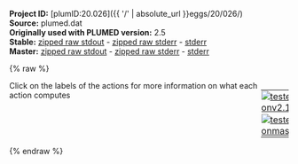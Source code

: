 **Project ID:** [plumID:20.026]({{ '/' | absolute_url }}eggs/20/026/)  
**Source:** plumed.dat  
**Originally used with PLUMED version:** 2.5  
**Stable:** [zipped raw stdout](plumed.dat.plumed.stdout.txt.zip) - [zipped raw stderr](plumed.dat.plumed.stderr.txt.zip) - [stderr](plumed.dat.plumed.stderr)  
**Master:** [zipped raw stdout](plumed.dat.plumed_master.stdout.txt.zip) - [zipped raw stderr](plumed.dat.plumed_master.stderr.txt.zip) - [stderr](plumed.dat.plumed_master.stderr)  

{% raw %}
<div style="width: 100%; float:left">
<div style="width: 90%; float:left" id="value_details_data/plumed.dat"> Click on the labels of the actions for more information on what each action computes </div>
<div style="width: 10%; float:left"><table><tr><td style="padding:1px"><a href="plumed.dat.plumed.stderr"><img src="https://img.shields.io/badge/v2.10-passing-green.svg" alt="tested onv2.10" /></a></td></tr><tr><td style="padding:1px"><a href="plumed.dat.plumed_master.stderr"><img src="https://img.shields.io/badge/master-passing-green.svg" alt="tested onmaster" /></a></td></tr></table></div></div>
<pre style="width=97%;">
<span id="data/plumed.datrmsd_a_short"><b name="data/plumed.datrmsd_a" onclick='showPath("data/plumed.dat","data/plumed.datrmsd_a","data/plumed.datrmsd_a_shortcut","black")'>rmsd_a</b><span style="display:none;" id="data/plumed.datrmsd_a_shortcut">The MULTI_RMSD action with label <b>rmsd_a</b> calculates the following quantities:<table  align="center" frame="void" width="95%" cellpadding="5%"><tr><td width="5%"><b> Quantity </b>  </td><td width="5%"><b> Type </b>  </td><td><b> Description </b> </td></tr><tr><td width="5%">rmsd_a</td><td width="5%"><font color="black">scalar</font></td><td>the sum of the multiple RMSD distances</td></tr></table></span>: <span class="plumedtooltip" style="color:green">MULTI_RMSD<span class="right">Calculate RMSD distances for different domains and combine them. This action is <a class="toggler" href='javascript:;' onclick='toggleDisplay("data/plumed.datrmsd_a");'>a shortcut</a>. <a href="https://www.plumed.org/doc-master/user-doc/html/_m_u_l_t_i__r_m_s_d.html">More details</a><i></i></span></span> <span class="plumedtooltip">REFERENCE<span class="right">a file in pdb format containing the reference structure and the atoms involved in the CV<i></i></span></span>=OBP_lis_final.pdb <span class="plumedtooltip">TYPE<span class="right"> the manner in which RMSD alignment is performed<i></i></span></span>=MULTI-OPTIMAL
</span><span id="data/plumed.datrmsd_a_long" style="display:none;"><span style="color:blue" class="comment"># PLUMED interprets the command:
</span><span class="toggler" style="color:red" onclick='toggleDisplay("data/plumed.datrmsd_a")'># rmsd_a: MULTI_RMSD REFERENCE=OBP_lis_final.pdb TYPE=MULTI-OPTIMAL</span>
<span style="color:blue" class="comment"># as follows (Click the red comment above to revert to the short version of the input):</span>
<b name="data/plumed.datrmsd_a_ref1" onclick='showPath("data/plumed.dat","data/plumed.datrmsd_a_ref1","data/plumed.datrmsd_a_ref1","blue")'>rmsd_a_ref1</b><span style="display:none;" id="data/plumed.datrmsd_a_ref1">The CONSTANT action with label <b>rmsd_a_ref1</b> calculates the following quantities:<table  align="center" frame="void" width="95%" cellpadding="5%"><tr><td width="5%"><b> Quantity </b>  </td><td width="5%"><b> Type </b>  </td><td><b> Description </b> </td></tr><tr><td width="5%">rmsd_a_ref1</td><td width="5%"><font color="blue">vector</font></td><td>the constant value that was read from the plumed input</td></tr></table></span>: <span class="plumedtooltip" style="color:green">CONSTANT<span class="right">Create a constant value that can be passed to actions <a href="https://www.plumed.org/doc-master/user-doc/html/_c_o_n_s_t_a_n_t.html" style="color:green">More details</a><i></i></span></span> <span class="plumedtooltip">VALUES<span class="right">the numbers that are in your constant value<i></i></span></span>=0.547924,0.629924,0.575924,0.709924,0.469924,0.443924,0.140924,0.163924,0.0549242,0.0249242,-0.114076,-0.129076,-0.219076,0.105924,0.0299242,0.232924,0.300924,0.283924,0.435924,0.501924,0.506924,0.452924,0.576924,0.547924,0.582924,0.551924,0.656924,0.734924,0.661924,0.726924,0.253924,0.197924,0.0199242,0.0589242,-0.126076,-0.204076,-0.347076,-0.384076,-0.414076,-0.201076,-0.262076,-0.161076,-0.135076,-0.201076,-0.154076,-0.226076,-0.188076,-0.159076,-0.242076,-0.359076,-0.316076,-0.505076,-0.559076,-0.506076,-0.426076,-0.568076,-0.661076,-0.529076,-0.476076,-0.566076,-0.473076,-0.334076,-0.297076,-0.505076,-0.564076,-0.672076,-0.272121,-0.290121,-0.282121,-0.356121,-0.338121,-0.278121,-0.322121,-0.362121,-0.203121,-0.159121,-0.199121,-0.142121,-0.151121,-0.0921212,-0.0391212,-0.0521212,-0.0901212,0.0428788,0.0498788,0.138879,0.275879,0.326879,0.0788788,-0.0231212,0.353879,0.456879,0.156879,0.111879,0.293879,0.350879,-0.00912121,0.0638788,-0.239121,-0.274121,-0.256121,-0.315121,-0.354121,-0.448121,-0.309121,-0.129121,-0.116121,-0.0201212,-0.0261212,0.116879,0.215879,0.349879,0.163879,0.157879,0.198879,-0.0931212,-0.115121,-0.0911212,-0.100121,0.00287879,-0.0331212,0.0328788,0.0248788,0.147879,0.142879,0.283879,0.383879,0.362879,0.297879,0.389879,0.289879,0.316879,0.568015,0.623015,0.424015,0.417015,0.328015,0.224015,0.394015,0.483015,0.389015,0.532015,0.583015,0.724015,0.484015,0.296015,0.216015,0.297015,0.360015,0.197015,0.212015,0.106015,0.125015,0.204015,0.00501515,-0.0179848,0.0380152,0.0260152,-0.0779848,-0.138985,-0.0599848,-0.126985,0.0560152,-0.0249848,-0.0359848,0.0490152,-0.0469848,0.0710152,0.0350152,0.109015,-0.0609848,-0.0849848,-0.190985,-0.0199848,0.0760152,-0.0539848,0.0520152,0.0300152,0.192015,-0.195985,-0.275985,-0.474985,-0.386985,-0.457985,-0.313985,-0.229985,-0.180985,-0.521985,-0.601985,-0.467985,-0.383985,-0.509985,-0.441985,-0.467985,-0.401985,-0.291985,-0.662985,-0.714985
<span class="plumedtooltip" style="color:green">WHOLEMOLECULES<span class="right">This action is used to rebuild molecules that can become split by the periodic boundary conditions. <a href="https://www.plumed.org/doc-master/user-doc/html/_w_h_o_l_e_m_o_l_e_c_u_l_e_s.html" style="color:green">More details</a><i></i></span></span> <span class="plumedtooltip">ENTITY0<span class="right">the atoms that make up a molecule that you wish to align<i></i></span></span>=850,851,852,853,854,855,877,878,879,880,881,882,883,884,885,886,887,888,889,890,891,892,893,894,895,896,897,898,899,900,901,902,912,913,914,915,916,917,918,919,920,921,922,923,924,925,926,927,928,955,956,957,958,959,960,961,962,963,964,965,966,967,968,969,970,971
<span style="display:none;" id="data/plumed.dat">The WHOLEMOLECULES action with label <b></b> calculates something</span><b name="data/plumed.datrmsd_a_cpos1" onclick='showPath("data/plumed.dat","data/plumed.datrmsd_a_cpos1","data/plumed.datrmsd_a_cpos1","blue")'>rmsd_a_cpos1</b><span style="display:none;" id="data/plumed.datrmsd_a_cpos1">The POSITION action with label <b>rmsd_a_cpos1</b> calculates the following quantities:<table  align="center" frame="void" width="95%" cellpadding="5%"><tr><td width="5%"><b> Quantity </b>  </td><td width="5%"><b> Type </b>  </td><td><b> Description </b> </td></tr><tr><td width="5%">rmsd_a_cpos1.x</td><td width="5%"><font color="blue">vector</font></td><td>the x-component of the atom position</td></tr><tr><td width="5%">rmsd_a_cpos1.y</td><td width="5%"><font color="blue">vector</font></td><td>the y-component of the atom position</td></tr><tr><td width="5%">rmsd_a_cpos1.z</td><td width="5%"><font color="blue">vector</font></td><td>the z-component of the atom position</td></tr></table></span>: <span class="plumedtooltip" style="color:green">POSITION<span class="right">Calculate the components of the position of an atom. <a href="https://www.plumed.org/doc-master/user-doc/html/_p_o_s_i_t_i_o_n.html" style="color:green">More details</a><i></i></span></span> <span class="plumedtooltip">NOPBC<span class="right"> ignore the periodic boundary conditions when calculating distances<i></i></span></span> <span class="plumedtooltip">ATOMS<span class="right">the atom numbers that you would like to use the positions of<i></i></span></span>=850,851,852,853,854,855,877,878,879,880,881,882,883,884,885,886,887,888,889,890,891,892,893,894,895,896,897,898,899,900,901,902,912,913,914,915,916,917,918,919,920,921,922,923,924,925,926,927,928,955,956,957,958,959,960,961,962,963,964,965,966,967,968,969,970,971
<b name="data/plumed.datrmsd_a_pos1" onclick='showPath("data/plumed.dat","data/plumed.datrmsd_a_pos1","data/plumed.datrmsd_a_pos1","blue")'>rmsd_a_pos1</b><span style="display:none;" id="data/plumed.datrmsd_a_pos1">The CONCATENATE action with label <b>rmsd_a_pos1</b> calculates the following quantities:<table  align="center" frame="void" width="95%" cellpadding="5%"><tr><td width="5%"><b> Quantity </b>  </td><td width="5%"><b> Type </b>  </td><td><b> Description </b> </td></tr><tr><td width="5%">rmsd_a_pos1</td><td width="5%"><font color="blue">vector</font></td><td>the concatenated vector/matrix that was constructed from the input values</td></tr></table></span>: <span class="plumedtooltip" style="color:green">CONCATENATE<span class="right">Join vectors or matrices together <a href="https://www.plumed.org/doc-master/user-doc/html/_c_o_n_c_a_t_e_n_a_t_e.html" style="color:green">More details</a><i></i></span></span> <span class="plumedtooltip">ARG<span class="right">the values that should be concatenated together to form the output vector<i></i></span></span>=<b name="data/plumed.datrmsd_a_cpos1">rmsd_a_cpos1.x</b>,<b name="data/plumed.datrmsd_a_cpos1">rmsd_a_cpos1.y</b>,<b name="data/plumed.datrmsd_a_cpos1">rmsd_a_cpos1.z</b>
<b name="data/plumed.datrmsd_a_rmsd1" onclick='showPath("data/plumed.dat","data/plumed.datrmsd_a_rmsd1","data/plumed.datrmsd_a_rmsd1","black")'>rmsd_a_rmsd1</b><span style="display:none;" id="data/plumed.datrmsd_a_rmsd1">The RMSD action with label <b>rmsd_a_rmsd1</b> calculates the following quantities:<table  align="center" frame="void" width="95%" cellpadding="5%"><tr><td width="5%"><b> Quantity </b>  </td><td width="5%"><b> Type </b>  </td><td><b> Description </b> </td></tr><tr><td width="5%">rmsd_a_rmsd1</td><td width="5%"><font color="black">scalar</font></td><td>a vector containing the RMSD between the instantaneous structure and each of the reference structures that were input</td></tr></table></span>: <span class="plumedtooltip" style="color:green">RMSD_VECTOR<span class="right">Calculate the RMSD distance between the instaneous configuration and multiple reference configurations <a href="https://www.plumed.org/doc-master/user-doc/html/_r_m_s_d__v_e_c_t_o_r.html" style="color:green">More details</a><i></i></span></span> <span class="plumedtooltip">SQUARED<span class="right">  This should be set if you want mean squared displacement instead of RMSD <i></i></span></span> <span class="plumedtooltip">ARG<span class="right">the labels of two actions that you are calculating the RMSD between<i></i></span></span>=<b name="data/plumed.datrmsd_a_pos1">rmsd_a_pos1</b>,<b name="data/plumed.datrmsd_a_ref1">rmsd_a_ref1</b> <span class="plumedtooltip">ALIGN<span class="right"> the weights to use when aligning to the reference structure<i></i></span></span>=1,1,1,1,1,1,1,1,1,1,1,1,1,1,1,1,1,1,1,1,1,1,1,1,1,1,1,1,1,1,1,1,1,1,1,1,1,1,1,1,1,1,1,1,1,1,1,1,1,1,1,1,1,1,1,1,1,1,1,1,1,1,1,1,1,1 <span class="plumedtooltip">DISPLACE<span class="right"> the weights to use when calculating the displacement from the reference structure<i></i></span></span>=1,1,1,1,1,1,1,1,1,1,1,1,1,1,1,1,1,1,1,1,1,1,1,1,1,1,1,1,1,1,1,1,1,1,1,1,1,1,1,1,1,1,1,1,1,1,1,1,1,1,1,1,1,1,1,1,1,1,1,1,1,1,1,1,1,1 <span class="plumedtooltip">TYPE<span class="right"> the manner in which RMSD alignment is performed<i></i></span></span>=OPTIMAL
<b name="data/plumed.datrmsd_a_ref2" onclick='showPath("data/plumed.dat","data/plumed.datrmsd_a_ref2","data/plumed.datrmsd_a_ref2","blue")'>rmsd_a_ref2</b><span style="display:none;" id="data/plumed.datrmsd_a_ref2">The CONSTANT action with label <b>rmsd_a_ref2</b> calculates the following quantities:<table  align="center" frame="void" width="95%" cellpadding="5%"><tr><td width="5%"><b> Quantity </b>  </td><td width="5%"><b> Type </b>  </td><td><b> Description </b> </td></tr><tr><td width="5%">rmsd_a_ref2</td><td width="5%"><font color="blue">vector</font></td><td>the constant value that was read from the plumed input</td></tr></table></span>: <span class="plumedtooltip" style="color:green">CONSTANT<span class="right">Create a constant value that can be passed to actions <a href="https://www.plumed.org/doc-master/user-doc/html/_c_o_n_s_t_a_n_t.html" style="color:green">More details</a><i></i></span></span> <span class="plumedtooltip">VALUES<span class="right">the numbers that are in your constant value<i></i></span></span>=0.420301,0.384301,0.325301,0.195301,0.134301,0.0913011,0.0373011,0.398301,0.402301,0.650301,0.633301,0.672301,0.562301,0.431301,0.536301,0.809301,0.827301,0.148301,0.0723011,0.201301,0.214301,0.0933011,0.332301,0.113301,0.146301,0.0793011,0.306301,0.367301,0.337301,0.447301,0.414301,0.224301,0.233301,0.100301,0.0783011,-0.0206989,-0.140699,-0.102699,-0.192699,-0.0516989,-0.0446989,-0.0286989,-0.000698925,-0.0356989,-0.0656989,0.0553011,0.00730108,0.128301,-0.144699,-0.263699,-0.153699,-0.0986989,-0.106699,0.0143011,0.0893011,0.0633011,0.00830108,0.198301,0.243301,0.127301,0.0723011,0.265301,0.344301,0.223301,0.246301,-0.212699,-0.228699,-0.294699,-0.266699,-0.408699,-0.487699,-0.412699,-0.407699,-0.446699,-0.498699,-0.533699,-0.332699,-0.312699,-0.291699,-0.414699,-0.428699,-0.597699,-0.545699,-0.514699,-0.373699,-0.506699,-0.519699,-0.473699,-0.466699,-0.460699,-0.417699,-0.597699,-0.601699,0.641269,0.639269,0.603269,0.547269,0.659269,0.501269,0.598269,0.495269,0.506269,0.270269,0.277269,0.135269,0.0362688,0.0492688,0.0372688,0.0672688,-0.0297312,-1.32173,-1.37373,-1.20873,-1.22173,-1.27873,-1.31573,-1.28473,-1.07173,-0.995731,-0.807731,-0.884731,-0.687731,-0.717731,-0.861731,-0.612731,-0.501731,-0.659731,-0.744731,-0.596731,-0.689731,-0.794731,-0.754731,-0.465731,-0.456731,-0.362731,-0.378731,-0.219731,-0.147731,-0.138731,-0.132731,-0.00973118,-0.181731,-0.178731,0.647269,0.636269,0.556269,0.491269,0.389269,0.253269,0.196269,0.435269,0.528269,0.170269,0.0782688,0.352269,0.385269,0.220269,0.167269,0.457269,0.453269,0.404269,0.394269,0.320269,0.264269,0.152269,0.00426882,-0.109731,0.406269,0.370269,0.586269,0.575269,0.481269,0.413269,0.429269,0.676269,0.698269,0.692269,0.745269,0.563269,0.573269,0.450269,0.441269,0.323269,0.223269,0.284269,0.245269,-0.688871,-0.781871,-0.583871,-0.643871,-0.727871,-0.542871,-0.828871,-0.503871,-0.381871,0.028129,-0.069871,0.082129,0.041129,0.119129,-0.108871,0.086129,0.159129,0.672129,0.631129,0.594129,0.442129,0.368129,0.415129,0.217129,0.634129,0.564129,0.696129,0.677129,0.617129,0.515129,0.406129,0.545129,0.494129,0.558129,0.606129,0.502129,0.484129,0.379129,0.612129,0.575129,0.698129,0.494129,0.400129,0.529129,0.397129,0.304129,0.159129,0.341129,0.628129,0.599129,0.185129,0.267129,0.079129,0.147129,0.061129,0.067129,0.142129,-0.011871,0.021129,-0.022871,-0.045871,-0.100871,-0.167871,-0.110871,-0.203871,0.030129,-0.091871,0.120129,0.215129,0.078129,0.197129,0.269129,0.161129,0.292129,-0.00887097,-0.120871,-0.333871,-0.236871,-0.427871,-0.487871,-0.609871,-0.745871,-0.662871,-0.866871,-0.836871,-0.947871,-1.06987,-0.885871,-0.786871,-0.959871,-0.851871,-1.01487,-1.13087
<span class="plumedtooltip" style="color:green">WHOLEMOLECULES<span class="right">This action is used to rebuild molecules that can become split by the periodic boundary conditions. <a href="https://www.plumed.org/doc-master/user-doc/html/_w_h_o_l_e_m_o_l_e_c_u_l_e_s.html" style="color:green">More details</a><i></i></span></span> <span class="plumedtooltip">ENTITY0<span class="right">the atoms that make up a molecule that you wish to align<i></i></span></span>=1439,1440,1441,1442,1443,1444,1445,1446,1447,1470,1471,1472,1473,1474,1475,1476,1477,1606,1607,1608,1609,1610,1611,1612,1613,1614,1624,1625,1626,1627,1628,1629,1630,1631,1632,1633,1634,1635,1636,1637,1638,1639,1640,1641,1642,1643,1644,1645,1646,1647,1728,1729,1730,1731,1732,1733,1734,1735,1736,1737,1738,1739,1740,1741,1742,1743,1744,1745,1746,1747,1748,1749,1750,1751,1752,1753,1780,1781,1782,1783,1784,1802,1803,1804,1805,1806,1807,1808,1809,1810,1811,1812,1813
<b name="data/plumed.datrmsd_a_cpos2" onclick='showPath("data/plumed.dat","data/plumed.datrmsd_a_cpos2","data/plumed.datrmsd_a_cpos2","blue")'>rmsd_a_cpos2</b><span style="display:none;" id="data/plumed.datrmsd_a_cpos2">The POSITION action with label <b>rmsd_a_cpos2</b> calculates the following quantities:<table  align="center" frame="void" width="95%" cellpadding="5%"><tr><td width="5%"><b> Quantity </b>  </td><td width="5%"><b> Type </b>  </td><td><b> Description </b> </td></tr><tr><td width="5%">rmsd_a_cpos2.x</td><td width="5%"><font color="blue">vector</font></td><td>the x-component of the atom position</td></tr><tr><td width="5%">rmsd_a_cpos2.y</td><td width="5%"><font color="blue">vector</font></td><td>the y-component of the atom position</td></tr><tr><td width="5%">rmsd_a_cpos2.z</td><td width="5%"><font color="blue">vector</font></td><td>the z-component of the atom position</td></tr></table></span>: <span class="plumedtooltip" style="color:green">POSITION<span class="right">Calculate the components of the position of an atom. <a href="https://www.plumed.org/doc-master/user-doc/html/_p_o_s_i_t_i_o_n.html" style="color:green">More details</a><i></i></span></span> <span class="plumedtooltip">NOPBC<span class="right"> ignore the periodic boundary conditions when calculating distances<i></i></span></span> <span class="plumedtooltip">ATOMS<span class="right">the atom numbers that you would like to use the positions of<i></i></span></span>=1439,1440,1441,1442,1443,1444,1445,1446,1447,1470,1471,1472,1473,1474,1475,1476,1477,1606,1607,1608,1609,1610,1611,1612,1613,1614,1624,1625,1626,1627,1628,1629,1630,1631,1632,1633,1634,1635,1636,1637,1638,1639,1640,1641,1642,1643,1644,1645,1646,1647,1728,1729,1730,1731,1732,1733,1734,1735,1736,1737,1738,1739,1740,1741,1742,1743,1744,1745,1746,1747,1748,1749,1750,1751,1752,1753,1780,1781,1782,1783,1784,1802,1803,1804,1805,1806,1807,1808,1809,1810,1811,1812,1813
<b name="data/plumed.datrmsd_a_pos2" onclick='showPath("data/plumed.dat","data/plumed.datrmsd_a_pos2","data/plumed.datrmsd_a_pos2","blue")'>rmsd_a_pos2</b><span style="display:none;" id="data/plumed.datrmsd_a_pos2">The CONCATENATE action with label <b>rmsd_a_pos2</b> calculates the following quantities:<table  align="center" frame="void" width="95%" cellpadding="5%"><tr><td width="5%"><b> Quantity </b>  </td><td width="5%"><b> Type </b>  </td><td><b> Description </b> </td></tr><tr><td width="5%">rmsd_a_pos2</td><td width="5%"><font color="blue">vector</font></td><td>the concatenated vector/matrix that was constructed from the input values</td></tr></table></span>: <span class="plumedtooltip" style="color:green">CONCATENATE<span class="right">Join vectors or matrices together <a href="https://www.plumed.org/doc-master/user-doc/html/_c_o_n_c_a_t_e_n_a_t_e.html" style="color:green">More details</a><i></i></span></span> <span class="plumedtooltip">ARG<span class="right">the values that should be concatenated together to form the output vector<i></i></span></span>=<b name="data/plumed.datrmsd_a_cpos2">rmsd_a_cpos2.x</b>,<b name="data/plumed.datrmsd_a_cpos2">rmsd_a_cpos2.y</b>,<b name="data/plumed.datrmsd_a_cpos2">rmsd_a_cpos2.z</b>
<b name="data/plumed.datrmsd_a_rmsd2" onclick='showPath("data/plumed.dat","data/plumed.datrmsd_a_rmsd2","data/plumed.datrmsd_a_rmsd2","black")'>rmsd_a_rmsd2</b><span style="display:none;" id="data/plumed.datrmsd_a_rmsd2">The RMSD action with label <b>rmsd_a_rmsd2</b> calculates the following quantities:<table  align="center" frame="void" width="95%" cellpadding="5%"><tr><td width="5%"><b> Quantity </b>  </td><td width="5%"><b> Type </b>  </td><td><b> Description </b> </td></tr><tr><td width="5%">rmsd_a_rmsd2</td><td width="5%"><font color="black">scalar</font></td><td>a vector containing the RMSD between the instantaneous structure and each of the reference structures that were input</td></tr></table></span>: <span class="plumedtooltip" style="color:green">RMSD_VECTOR<span class="right">Calculate the RMSD distance between the instaneous configuration and multiple reference configurations <a href="https://www.plumed.org/doc-master/user-doc/html/_r_m_s_d__v_e_c_t_o_r.html" style="color:green">More details</a><i></i></span></span> <span class="plumedtooltip">SQUARED<span class="right">  This should be set if you want mean squared displacement instead of RMSD <i></i></span></span> <span class="plumedtooltip">ARG<span class="right">the labels of two actions that you are calculating the RMSD between<i></i></span></span>=<b name="data/plumed.datrmsd_a_pos2">rmsd_a_pos2</b>,<b name="data/plumed.datrmsd_a_ref2">rmsd_a_ref2</b> <span class="plumedtooltip">ALIGN<span class="right"> the weights to use when aligning to the reference structure<i></i></span></span>=1,1,1,1,1,1,1,1,1,1,1,1,1,1,1,1,1,1,1,1,1,1,1,1,1,1,1,1,1,1,1,1,1,1,1,1,1,1,1,1,1,1,1,1,1,1,1,1,1,1,1,1,1,1,1,1,1,1,1,1,1,1,1,1,1,1,1,1,1,1,1,1,1,1,1,1,1,1,1,1,1,1,1,1,1,1,1,1,1,1,1,1,1 <span class="plumedtooltip">DISPLACE<span class="right"> the weights to use when calculating the displacement from the reference structure<i></i></span></span>=1,1,1,1,1,1,1,1,1,1,1,1,1,1,1,1,1,1,1,1,1,1,1,1,1,1,1,1,1,1,1,1,1,1,1,1,1,1,1,1,1,1,1,1,1,1,1,1,1,1,1,1,1,1,1,1,1,1,1,1,1,1,1,1,1,1,1,1,1,1,1,1,1,1,1,1,1,1,1,1,1,1,1,1,1,1,1,1,1,1,1,1,1 <span class="plumedtooltip">TYPE<span class="right"> the manner in which RMSD alignment is performed<i></i></span></span>=OPTIMAL
<b name="data/plumed.datrmsd_a_ref3" onclick='showPath("data/plumed.dat","data/plumed.datrmsd_a_ref3","data/plumed.datrmsd_a_ref3","blue")'>rmsd_a_ref3</b><span style="display:none;" id="data/plumed.datrmsd_a_ref3">The CONSTANT action with label <b>rmsd_a_ref3</b> calculates the following quantities:<table  align="center" frame="void" width="95%" cellpadding="5%"><tr><td width="5%"><b> Quantity </b>  </td><td width="5%"><b> Type </b>  </td><td><b> Description </b> </td></tr><tr><td width="5%">rmsd_a_ref3</td><td width="5%"><font color="blue">vector</font></td><td>the constant value that was read from the plumed input</td></tr></table></span>: <span class="plumedtooltip" style="color:green">CONSTANT<span class="right">Create a constant value that can be passed to actions <a href="https://www.plumed.org/doc-master/user-doc/html/_c_o_n_s_t_a_n_t.html" style="color:green">More details</a><i></i></span></span> <span class="plumedtooltip">VALUES<span class="right">the numbers that are in your constant value<i></i></span></span>=-0.315493,-0.321493,-0.252493,-0.190493,-0.0794929,0.00150714,0.00150714,-0.0514929,0.0795071,0.125507,0.0535071,-0.112493,-0.168493,0.101507,0.181507,-0.0694929,-0.121493,0.0395071,0.0295071,-0.343493,-0.289493,-0.335493,-0.316493,-0.222493,-0.0994929,0.0255071,0.0755071,0.0685071,0.0545071,0.0335071,0.159507,0.232507,0.136507,0.141507,0.191507,0.250507,-0.243493,-0.232493,-0.280493,-0.255493,-0.315493,-0.313493,-0.175493,-0.0734929,-0.101493,-0.147493,-0.212493,0.0575071,0.134507,-0.0214929,0.000507143,0.0815071,0.183507,-0.436493,-0.435493,-0.313493,-0.294493,-0.210493,-0.0824929,-0.0664929,-0.159493,0.0525071,0.121507,0.0705071,-0.272493,-0.259493,-0.336493,-0.329493,-0.385493,-0.431493,-0.519493,-0.311493,-0.599493,-0.490493,-0.476493,-0.347493,-0.340493,-0.274493,-0.153493,-0.0624929,-0.0684929,-0.349493,-0.299493,-0.0614929,-0.0684929,0.0535071,0.138507,0.145507,0.00750714,0.208507,0.151507,0.151507,-0.0554929,-0.0994929,-0.0704929,-0.167493,-0.306493,-0.377493,-0.343493,-0.369493,-0.297493,-0.509493,-0.572493,-0.500493,-0.559493,-0.567493,-0.651493,0.0535071,0.0365071,0.170507,0.178507,0.297507,0.415507,0.412507,0.439507,0.337507,0.383507,0.154507,0.162507,0.231507,0.312507,0.316507,0.399507,0.417507,0.480507,0.541507,0.656507,0.636507,0.535507,0.783507,0.805507,0.738507,0.716507,0.886507,0.968507,0.864507,0.945507,0.880507,0.406507,0.440507,-0.18865,-0.16465,-0.08465,0.02235,-0.02565,-0.13065,-0.20365,0.02635,-0.14265,-0.22965,-0.04765,0.12135,0.20235,-0.03065,-0.08565,0.13835,0.19435,0.06735,0.05135,-0.01865,0.00835,-0.06865,-0.13765,-0.00765,-0.02565,0.04635,0.01335,-0.09165,0.17135,0.19235,0.09935,0.05435,0.25735,0.35735,0.22235,0.29335,0.14235,0.20535,0.19935,0.15135,0.34135,0.39935,0.41635,0.50135,0.59135,0.32635,0.24035,0.48335,0.53135,0.31835,0.24935,0.39635,0.37735,0.39035,0.50635,0.36935,0.31535,0.47035,0.45735,0.55035,0.57835,0.60935,0.58935,0.67135,0.60835,0.65035,0.67735,0.65635,0.81235,0.88535,0.79235,0.93135,0.88235,0.83835,0.91535,0.76435,0.71735,0.89035,0.90835,1.01135,0.78135,1.02035,1.11235,-0.26565,-0.21565,-0.23565,-0.11665,0.00035,0.05835,0.12435,-0.34665,-0.38865,-0.56965,-0.53365,-0.50065,-0.38265,-0.40565,-0.51865,-0.59565,-0.30265,-0.23865,-0.52765,-0.60665,-0.31065,-0.23465,-0.42965,-0.46165,-0.46765,-0.49565,-0.43965,-0.43365,-0.41565,-0.40065,-0.28165,-0.52565,-0.52065,-0.48465,-0.55465,-0.49065,-0.51965,-0.63365,-0.63565,-0.69365,-0.65565,-0.81365,-0.86965,-0.78565,-0.66865,-0.63565,-0.81465,-0.90165,-0.57465,-0.48765,-0.72265,-0.71865,-0.60465,-0.49665,-0.42565,-0.93265,-0.98365,-0.599121,-0.696121,-0.516121,-0.605121,-0.698121,-0.683121,-0.602121,-0.824121,-0.789121,-0.803121,-0.878121,-0.906121,-0.859121,-1.00812,-1.05712,-1.03712,-1.11512,-1.08412,-1.19212,-0.412121,-0.304121,0.0188786,-0.0511214,0.0898786,0.000878571,0.0508786,0.175879,0.204879,-0.00412143,-0.108121,0.246879,0.313879,0.0688786,0.0268786,0.191879,0.250879,0.107879,0.212879,-0.00712143,-0.0911214,-0.0191214,-0.160121,-0.226121,-0.185121,-0.130121,-0.328121,-0.342121,-0.229121,-0.169121,-0.386121,-0.468121,-0.334121,-0.369121,0.0598786,0.0998786,0.440879,0.358879,0.466879,0.383879,0.263879,0.188879,0.253879,0.322879,0.176879,0.489879,0.603879,0.395879,0.297879,0.426879,0.299879,0.216879,0.216879,0.120879,0.535879,0.629879,0.906879,0.818879,0.928879,0.837879,0.903879,0.826879,0.958879,1.02288,0.740879,0.826879,0.653879,0.697879,0.600879,0.570879,0.664879,0.615879,0.499879,0.383879,0.465879,0.254879,0.263879,0.322879,0.285879,0.216879,0.390879,0.441879,0.328879,0.288879,0.436879,0.488879,0.408879,0.470879,0.170879,0.0528786,0.228879,0.327879,0.159879,0.255879,0.351879,0.340879,0.0558786,-0.0521214,-0.389121,-0.313121,-0.509121,-0.571121,-0.694121,-0.490121,-0.400121,-0.513121,-0.384121,-0.330121,-0.257121,-0.235121,-0.378121,-0.441121,-0.246121,-0.184121,-0.368121,-0.441121,-0.297121,-0.315121,-0.340121,-0.575121,-0.682121
<span class="plumedtooltip" style="color:green">WHOLEMOLECULES<span class="right">This action is used to rebuild molecules that can become split by the periodic boundary conditions. <a href="https://www.plumed.org/doc-master/user-doc/html/_w_h_o_l_e_m_o_l_e_c_u_l_e_s.html" style="color:green">More details</a><i></i></span></span> <span class="plumedtooltip">ENTITY0<span class="right">the atoms that make up a molecule that you wish to align<i></i></span></span>=3349,3350,3351,3352,3353,3354,3355,3356,3357,3358,3359,3360,3361,3362,3363,3364,3365,3366,3367,3368,3369,3385,3386,3387,3388,3389,3390,3391,3392,3393,3394,3395,3396,3397,3398,3399,3400,3401,3402,3403,3404,3405,3406,3407,3408,3409,3410,3411,3412,3413,3414,3415,3416,3417,3418,3437,3438,3439,3440,3441,3442,3443,3444,3445,3446,3447,3448,3449,3450,3451,3452,3453,3454,3455,3456,3475,3476,3477,3478,3479,3480,3481,3482,3603,3604,3605,3606,3607,3608,3609,3610,3611,3631,3632,3633,3634,3635,3636,3637,3638,3639,3640,3641,3642,3643,3644,3645,3646,3647,3648,3649,3650,3651,3652,3653,3654,3655,3686,3687,3688,3689,3690,3691,3692,3693,3694,3695,3696,3697,3698,3699,3700,3701,3702,3703,3704,3705,3706,3707,3708
<b name="data/plumed.datrmsd_a_cpos3" onclick='showPath("data/plumed.dat","data/plumed.datrmsd_a_cpos3","data/plumed.datrmsd_a_cpos3","blue")'>rmsd_a_cpos3</b><span style="display:none;" id="data/plumed.datrmsd_a_cpos3">The POSITION action with label <b>rmsd_a_cpos3</b> calculates the following quantities:<table  align="center" frame="void" width="95%" cellpadding="5%"><tr><td width="5%"><b> Quantity </b>  </td><td width="5%"><b> Type </b>  </td><td><b> Description </b> </td></tr><tr><td width="5%">rmsd_a_cpos3.x</td><td width="5%"><font color="blue">vector</font></td><td>the x-component of the atom position</td></tr><tr><td width="5%">rmsd_a_cpos3.y</td><td width="5%"><font color="blue">vector</font></td><td>the y-component of the atom position</td></tr><tr><td width="5%">rmsd_a_cpos3.z</td><td width="5%"><font color="blue">vector</font></td><td>the z-component of the atom position</td></tr></table></span>: <span class="plumedtooltip" style="color:green">POSITION<span class="right">Calculate the components of the position of an atom. <a href="https://www.plumed.org/doc-master/user-doc/html/_p_o_s_i_t_i_o_n.html" style="color:green">More details</a><i></i></span></span> <span class="plumedtooltip">NOPBC<span class="right"> ignore the periodic boundary conditions when calculating distances<i></i></span></span> <span class="plumedtooltip">ATOMS<span class="right">the atom numbers that you would like to use the positions of<i></i></span></span>=3349,3350,3351,3352,3353,3354,3355,3356,3357,3358,3359,3360,3361,3362,3363,3364,3365,3366,3367,3368,3369,3385,3386,3387,3388,3389,3390,3391,3392,3393,3394,3395,3396,3397,3398,3399,3400,3401,3402,3403,3404,3405,3406,3407,3408,3409,3410,3411,3412,3413,3414,3415,3416,3417,3418,3437,3438,3439,3440,3441,3442,3443,3444,3445,3446,3447,3448,3449,3450,3451,3452,3453,3454,3455,3456,3475,3476,3477,3478,3479,3480,3481,3482,3603,3604,3605,3606,3607,3608,3609,3610,3611,3631,3632,3633,3634,3635,3636,3637,3638,3639,3640,3641,3642,3643,3644,3645,3646,3647,3648,3649,3650,3651,3652,3653,3654,3655,3686,3687,3688,3689,3690,3691,3692,3693,3694,3695,3696,3697,3698,3699,3700,3701,3702,3703,3704,3705,3706,3707,3708
<b name="data/plumed.datrmsd_a_pos3" onclick='showPath("data/plumed.dat","data/plumed.datrmsd_a_pos3","data/plumed.datrmsd_a_pos3","blue")'>rmsd_a_pos3</b><span style="display:none;" id="data/plumed.datrmsd_a_pos3">The CONCATENATE action with label <b>rmsd_a_pos3</b> calculates the following quantities:<table  align="center" frame="void" width="95%" cellpadding="5%"><tr><td width="5%"><b> Quantity </b>  </td><td width="5%"><b> Type </b>  </td><td><b> Description </b> </td></tr><tr><td width="5%">rmsd_a_pos3</td><td width="5%"><font color="blue">vector</font></td><td>the concatenated vector/matrix that was constructed from the input values</td></tr></table></span>: <span class="plumedtooltip" style="color:green">CONCATENATE<span class="right">Join vectors or matrices together <a href="https://www.plumed.org/doc-master/user-doc/html/_c_o_n_c_a_t_e_n_a_t_e.html" style="color:green">More details</a><i></i></span></span> <span class="plumedtooltip">ARG<span class="right">the values that should be concatenated together to form the output vector<i></i></span></span>=<b name="data/plumed.datrmsd_a_cpos3">rmsd_a_cpos3.x</b>,<b name="data/plumed.datrmsd_a_cpos3">rmsd_a_cpos3.y</b>,<b name="data/plumed.datrmsd_a_cpos3">rmsd_a_cpos3.z</b>
<b name="data/plumed.datrmsd_a_rmsd3" onclick='showPath("data/plumed.dat","data/plumed.datrmsd_a_rmsd3","data/plumed.datrmsd_a_rmsd3","black")'>rmsd_a_rmsd3</b><span style="display:none;" id="data/plumed.datrmsd_a_rmsd3">The RMSD action with label <b>rmsd_a_rmsd3</b> calculates the following quantities:<table  align="center" frame="void" width="95%" cellpadding="5%"><tr><td width="5%"><b> Quantity </b>  </td><td width="5%"><b> Type </b>  </td><td><b> Description </b> </td></tr><tr><td width="5%">rmsd_a_rmsd3</td><td width="5%"><font color="black">scalar</font></td><td>a vector containing the RMSD between the instantaneous structure and each of the reference structures that were input</td></tr></table></span>: <span class="plumedtooltip" style="color:green">RMSD_VECTOR<span class="right">Calculate the RMSD distance between the instaneous configuration and multiple reference configurations <a href="https://www.plumed.org/doc-master/user-doc/html/_r_m_s_d__v_e_c_t_o_r.html" style="color:green">More details</a><i></i></span></span> <span class="plumedtooltip">SQUARED<span class="right">  This should be set if you want mean squared displacement instead of RMSD <i></i></span></span> <span class="plumedtooltip">ARG<span class="right">the labels of two actions that you are calculating the RMSD between<i></i></span></span>=<b name="data/plumed.datrmsd_a_pos3">rmsd_a_pos3</b>,<b name="data/plumed.datrmsd_a_ref3">rmsd_a_ref3</b> <span class="plumedtooltip">ALIGN<span class="right"> the weights to use when aligning to the reference structure<i></i></span></span>=1,1,1,1,1,1,1,1,1,1,1,1,1,1,1,1,1,1,1,1,1,1,1,1,1,1,1,1,1,1,1,1,1,1,1,1,1,1,1,1,1,1,1,1,1,1,1,1,1,1,1,1,1,1,1,1,1,1,1,1,1,1,1,1,1,1,1,1,1,1,1,1,1,1,1,1,1,1,1,1,1,1,1,1,1,1,1,1,1,1,1,1,1,1,1,1,1,1,1,1,1,1,1,1,1,1,1,1,1,1,1,1,1,1,1,1,1,1,1,1,1,1,1,1,1,1,1,1,1,1,1,1,1,1,1,1,1,1,1,1 <span class="plumedtooltip">DISPLACE<span class="right"> the weights to use when calculating the displacement from the reference structure<i></i></span></span>=1,1,1,1,1,1,1,1,1,1,1,1,1,1,1,1,1,1,1,1,1,1,1,1,1,1,1,1,1,1,1,1,1,1,1,1,1,1,1,1,1,1,1,1,1,1,1,1,1,1,1,1,1,1,1,1,1,1,1,1,1,1,1,1,1,1,1,1,1,1,1,1,1,1,1,1,1,1,1,1,1,1,1,1,1,1,1,1,1,1,1,1,1,1,1,1,1,1,1,1,1,1,1,1,1,1,1,1,1,1,1,1,1,1,1,1,1,1,1,1,1,1,1,1,1,1,1,1,1,1,1,1,1,1,1,1,1,1,1,1 <span class="plumedtooltip">TYPE<span class="right"> the manner in which RMSD alignment is performed<i></i></span></span>=OPTIMAL
<b name="data/plumed.datrmsd_a_2" onclick='showPath("data/plumed.dat","data/plumed.datrmsd_a_2","data/plumed.datrmsd_a_2","black")'>rmsd_a_2</b><span style="display:none;" id="data/plumed.datrmsd_a_2">The COMBINE action with label <b>rmsd_a_2</b> calculates the following quantities:<table  align="center" frame="void" width="95%" cellpadding="5%"><tr><td width="5%"><b> Quantity </b>  </td><td width="5%"><b> Type </b>  </td><td><b> Description </b> </td></tr><tr><td width="5%">rmsd_a_2</td><td width="5%"><font color="black">scalar</font></td><td>a linear compbination</td></tr></table></span>: <span class="plumedtooltip" style="color:green">COMBINE<span class="right">Calculate a polynomial combination of a set of other variables. <a href="https://www.plumed.org/doc-master/user-doc/html/_c_o_m_b_i_n_e.html" style="color:green">More details</a><i></i></span></span> <span class="plumedtooltip">ARG<span class="right">the values input to this function<i></i></span></span>=<b name="data/plumed.datrmsd_a_rmsd1">rmsd_a_rmsd1</b>,<b name="data/plumed.datrmsd_a_rmsd2">rmsd_a_rmsd2</b>,<b name="data/plumed.datrmsd_a_rmsd3">rmsd_a_rmsd3</b> <span class="plumedtooltip">PERIODIC<span class="right">if the output of your function is periodic then you should specify the periodicity of the function<i></i></span></span>=NO
<b name="data/plumed.datrmsd_a" onclick='showPath("data/plumed.dat","data/plumed.datrmsd_a","data/plumed.datrmsd_a","black")'>rmsd_a</b><span style="display:none;" id="data/plumed.datrmsd_a">The CUSTOM action with label <b>rmsd_a</b> calculates the following quantities:<table  align="center" frame="void" width="95%" cellpadding="5%"><tr><td width="5%"><b> Quantity </b>  </td><td width="5%"><b> Type </b>  </td><td><b> Description </b> </td></tr><tr><td width="5%">rmsd_a</td><td width="5%"><font color="black">scalar</font></td><td>an arbitrary function</td></tr></table></span>: <span class="plumedtooltip" style="color:green">CUSTOM<span class="right">Calculate a combination of variables using a custom expression. <a href="https://www.plumed.org/doc-master/user-doc/html/_c_u_s_t_o_m.html" style="color:green">More details</a><i></i></span></span> <span class="plumedtooltip">ARG<span class="right">the values input to this function<i></i></span></span>=<b name="data/plumed.datrmsd_a_2">rmsd_a_2</b> <span class="plumedtooltip">FUNC<span class="right">the function you wish to evaluate<i></i></span></span>=sqrt(x) <span class="plumedtooltip">PERIODIC<span class="right">if the output of your function is periodic then you should specify the periodicity of the function<i></i></span></span>=NO
<span style="color:blue"># --- End of included input --- </span></span><span id="data/plumed.datrmsd_b_short"><b name="data/plumed.datrmsd_b" onclick='showPath("data/plumed.dat","data/plumed.datrmsd_b","data/plumed.datrmsd_b_shortcut","black")'>rmsd_b</b><span style="display:none;" id="data/plumed.datrmsd_b_shortcut">The MULTI_RMSD action with label <b>rmsd_b</b> calculates the following quantities:<table  align="center" frame="void" width="95%" cellpadding="5%"><tr><td width="5%"><b> Quantity </b>  </td><td width="5%"><b> Type </b>  </td><td><b> Description </b> </td></tr><tr><td width="5%">rmsd_b</td><td width="5%"><font color="black">scalar</font></td><td>the sum of the multiple RMSD distances</td></tr></table></span>: <span class="plumedtooltip" style="color:green">MULTI_RMSD<span class="right">Calculate RMSD distances for different domains and combine them. This action is <a class="toggler" href='javascript:;' onclick='toggleDisplay("data/plumed.datrmsd_b");'>a shortcut</a>. <a href="https://www.plumed.org/doc-master/user-doc/html/_m_u_l_t_i__r_m_s_d.html">More details</a><i></i></span></span> <span class="plumedtooltip">REFERENCE<span class="right">a file in pdb format containing the reference structure and the atoms involved in the CV<i></i></span></span>=OBP_lsd_final.pdb <span class="plumedtooltip">TYPE<span class="right"> the manner in which RMSD alignment is performed<i></i></span></span>=MULTI-OPTIMAL
</span><span id="data/plumed.datrmsd_b_long" style="display:none;"><span style="color:blue" class="comment"># PLUMED interprets the command:
</span><span class="toggler" style="color:red" onclick='toggleDisplay("data/plumed.datrmsd_b")'># rmsd_b: MULTI_RMSD REFERENCE=OBP_lsd_final.pdb TYPE=MULTI-OPTIMAL</span>
<span style="color:blue" class="comment"># as follows (Click the red comment above to revert to the short version of the input):</span>
<b name="data/plumed.datrmsd_b_ref1" onclick='showPath("data/plumed.dat","data/plumed.datrmsd_b_ref1","data/plumed.datrmsd_b_ref1","blue")'>rmsd_b_ref1</b><span style="display:none;" id="data/plumed.datrmsd_b_ref1">The CONSTANT action with label <b>rmsd_b_ref1</b> calculates the following quantities:<table  align="center" frame="void" width="95%" cellpadding="5%"><tr><td width="5%"><b> Quantity </b>  </td><td width="5%"><b> Type </b>  </td><td><b> Description </b> </td></tr><tr><td width="5%">rmsd_b_ref1</td><td width="5%"><font color="blue">vector</font></td><td>the constant value that was read from the plumed input</td></tr></table></span>: <span class="plumedtooltip" style="color:green">CONSTANT<span class="right">Create a constant value that can be passed to actions <a href="https://www.plumed.org/doc-master/user-doc/html/_c_o_n_s_t_a_n_t.html" style="color:green">More details</a><i></i></span></span> <span class="plumedtooltip">VALUES<span class="right">the numbers that are in your constant value<i></i></span></span>=0.519333,0.585333,0.569333,0.722333,0.521333,0.485333,0.223333,0.252333,0.0833333,0.0103333,-0.0316667,-0.0386667,-0.169667,0.0643333,-0.0196667,0.154333,0.225333,0.157333,0.255333,0.287333,0.408333,0.482333,0.196333,0.104333,0.448333,0.552333,0.232333,0.157333,0.358333,0.396333,0.212333,0.147333,0.174333,0.201333,0.0603333,0.0143333,-0.0756667,-0.165667,-0.0406667,-0.0566667,-0.0686667,-0.105667,-0.0776667,-0.219667,-0.279667,-0.401667,-0.336667,-0.187667,-0.277667,-0.159667,-0.116667,-0.293667,-0.348667,-0.368667,-0.282667,-0.406667,-0.465667,-0.411667,-0.344667,-0.515667,-0.540667,-0.426667,-0.368667,-0.595667,-0.488667,-0.574667,0.273576,0.296576,0.223576,0.220576,0.0905758,0.0685758,-0.0634242,-0.0214242,-0.0434242,0.0215758,-0.0794242,-0.0224242,-0.136424,0.0365758,0.00157576,0.131576,0.158576,0.210576,0.324576,0.410576,0.405576,0.332576,0.508576,0.511576,0.504576,0.494576,0.600576,0.665576,0.604576,0.684576,0.120576,0.112576,-0.221424,-0.205424,-0.312424,-0.370424,-0.493424,-0.489424,-0.602424,-0.255424,-0.301424,-0.139424,-0.0894242,-0.0724242,0.0435758,0.103576,-0.0284242,-0.0194242,-0.0154242,-0.381424,-0.379424,-0.440424,-0.504424,-0.414424,-0.412424,-0.367424,-0.433424,-0.235424,-0.194424,-0.158424,-0.0164242,0.0665758,0.0545758,-0.0324242,-0.149424,-0.180424,0.576545,0.648545,0.447545,0.459545,0.391545,0.275545,0.467545,0.554545,0.426545,0.545545,0.652545,0.794545,0.618545,0.297545,0.214545,0.273545,0.338545,0.149545,0.176545,0.0545455,-0.0144545,0.0155455,0.0175455,0.0755455,-0.103455,-0.133455,-0.0804545,-0.125455,-0.138455,-0.202455,0.0385455,-0.0654545,0.0345455,0.129545,0.0195455,0.153545,0.138545,0.0525455,0.189545,-0.0604545,-0.173455,-0.0154545,0.0665455,-0.0784545,0.00254545,-0.0674545,0.124545,-0.218455,-0.302455,-0.420455,-0.329455,-0.423455,-0.295455,-0.186455,-0.136455,-0.496455,-0.582455,-0.482455,-0.420455,-0.552455,-0.500455,-0.525455,-0.445455,-0.358455,-0.702455,-0.784455
<span class="plumedtooltip" style="color:green">WHOLEMOLECULES<span class="right">This action is used to rebuild molecules that can become split by the periodic boundary conditions. <a href="https://www.plumed.org/doc-master/user-doc/html/_w_h_o_l_e_m_o_l_e_c_u_l_e_s.html" style="color:green">More details</a><i></i></span></span> <span class="plumedtooltip">ENTITY0<span class="right">the atoms that make up a molecule that you wish to align<i></i></span></span>=850,851,852,853,854,855,877,878,879,880,881,882,883,884,885,886,887,888,889,890,891,892,893,894,895,896,897,898,899,900,901,902,912,913,914,915,916,917,918,919,920,921,922,923,924,925,926,927,928,955,956,957,958,959,960,961,962,963,964,965,966,967,968,969,970,971
<b name="data/plumed.datrmsd_b_cpos1" onclick='showPath("data/plumed.dat","data/plumed.datrmsd_b_cpos1","data/plumed.datrmsd_b_cpos1","blue")'>rmsd_b_cpos1</b><span style="display:none;" id="data/plumed.datrmsd_b_cpos1">The POSITION action with label <b>rmsd_b_cpos1</b> calculates the following quantities:<table  align="center" frame="void" width="95%" cellpadding="5%"><tr><td width="5%"><b> Quantity </b>  </td><td width="5%"><b> Type </b>  </td><td><b> Description </b> </td></tr><tr><td width="5%">rmsd_b_cpos1.x</td><td width="5%"><font color="blue">vector</font></td><td>the x-component of the atom position</td></tr><tr><td width="5%">rmsd_b_cpos1.y</td><td width="5%"><font color="blue">vector</font></td><td>the y-component of the atom position</td></tr><tr><td width="5%">rmsd_b_cpos1.z</td><td width="5%"><font color="blue">vector</font></td><td>the z-component of the atom position</td></tr></table></span>: <span class="plumedtooltip" style="color:green">POSITION<span class="right">Calculate the components of the position of an atom. <a href="https://www.plumed.org/doc-master/user-doc/html/_p_o_s_i_t_i_o_n.html" style="color:green">More details</a><i></i></span></span> <span class="plumedtooltip">NOPBC<span class="right"> ignore the periodic boundary conditions when calculating distances<i></i></span></span> <span class="plumedtooltip">ATOMS<span class="right">the atom numbers that you would like to use the positions of<i></i></span></span>=850,851,852,853,854,855,877,878,879,880,881,882,883,884,885,886,887,888,889,890,891,892,893,894,895,896,897,898,899,900,901,902,912,913,914,915,916,917,918,919,920,921,922,923,924,925,926,927,928,955,956,957,958,959,960,961,962,963,964,965,966,967,968,969,970,971
<b name="data/plumed.datrmsd_b_pos1" onclick='showPath("data/plumed.dat","data/plumed.datrmsd_b_pos1","data/plumed.datrmsd_b_pos1","blue")'>rmsd_b_pos1</b><span style="display:none;" id="data/plumed.datrmsd_b_pos1">The CONCATENATE action with label <b>rmsd_b_pos1</b> calculates the following quantities:<table  align="center" frame="void" width="95%" cellpadding="5%"><tr><td width="5%"><b> Quantity </b>  </td><td width="5%"><b> Type </b>  </td><td><b> Description </b> </td></tr><tr><td width="5%">rmsd_b_pos1</td><td width="5%"><font color="blue">vector</font></td><td>the concatenated vector/matrix that was constructed from the input values</td></tr></table></span>: <span class="plumedtooltip" style="color:green">CONCATENATE<span class="right">Join vectors or matrices together <a href="https://www.plumed.org/doc-master/user-doc/html/_c_o_n_c_a_t_e_n_a_t_e.html" style="color:green">More details</a><i></i></span></span> <span class="plumedtooltip">ARG<span class="right">the values that should be concatenated together to form the output vector<i></i></span></span>=<b name="data/plumed.datrmsd_b_cpos1">rmsd_b_cpos1.x</b>,<b name="data/plumed.datrmsd_b_cpos1">rmsd_b_cpos1.y</b>,<b name="data/plumed.datrmsd_b_cpos1">rmsd_b_cpos1.z</b>
<b name="data/plumed.datrmsd_b_rmsd1" onclick='showPath("data/plumed.dat","data/plumed.datrmsd_b_rmsd1","data/plumed.datrmsd_b_rmsd1","black")'>rmsd_b_rmsd1</b><span style="display:none;" id="data/plumed.datrmsd_b_rmsd1">The RMSD action with label <b>rmsd_b_rmsd1</b> calculates the following quantities:<table  align="center" frame="void" width="95%" cellpadding="5%"><tr><td width="5%"><b> Quantity </b>  </td><td width="5%"><b> Type </b>  </td><td><b> Description </b> </td></tr><tr><td width="5%">rmsd_b_rmsd1</td><td width="5%"><font color="black">scalar</font></td><td>a vector containing the RMSD between the instantaneous structure and each of the reference structures that were input</td></tr></table></span>: <span class="plumedtooltip" style="color:green">RMSD_VECTOR<span class="right">Calculate the RMSD distance between the instaneous configuration and multiple reference configurations <a href="https://www.plumed.org/doc-master/user-doc/html/_r_m_s_d__v_e_c_t_o_r.html" style="color:green">More details</a><i></i></span></span> <span class="plumedtooltip">SQUARED<span class="right">  This should be set if you want mean squared displacement instead of RMSD <i></i></span></span> <span class="plumedtooltip">ARG<span class="right">the labels of two actions that you are calculating the RMSD between<i></i></span></span>=<b name="data/plumed.datrmsd_b_pos1">rmsd_b_pos1</b>,<b name="data/plumed.datrmsd_b_ref1">rmsd_b_ref1</b> <span class="plumedtooltip">ALIGN<span class="right"> the weights to use when aligning to the reference structure<i></i></span></span>=1,1,1,1,1,1,1,1,1,1,1,1,1,1,1,1,1,1,1,1,1,1,1,1,1,1,1,1,1,1,1,1,1,1,1,1,1,1,1,1,1,1,1,1,1,1,1,1,1,1,1,1,1,1,1,1,1,1,1,1,1,1,1,1,1,1 <span class="plumedtooltip">DISPLACE<span class="right"> the weights to use when calculating the displacement from the reference structure<i></i></span></span>=1,1,1,1,1,1,1,1,1,1,1,1,1,1,1,1,1,1,1,1,1,1,1,1,1,1,1,1,1,1,1,1,1,1,1,1,1,1,1,1,1,1,1,1,1,1,1,1,1,1,1,1,1,1,1,1,1,1,1,1,1,1,1,1,1,1 <span class="plumedtooltip">TYPE<span class="right"> the manner in which RMSD alignment is performed<i></i></span></span>=OPTIMAL
<b name="data/plumed.datrmsd_b_ref2" onclick='showPath("data/plumed.dat","data/plumed.datrmsd_b_ref2","data/plumed.datrmsd_b_ref2","blue")'>rmsd_b_ref2</b><span style="display:none;" id="data/plumed.datrmsd_b_ref2">The CONSTANT action with label <b>rmsd_b_ref2</b> calculates the following quantities:<table  align="center" frame="void" width="95%" cellpadding="5%"><tr><td width="5%"><b> Quantity </b>  </td><td width="5%"><b> Type </b>  </td><td><b> Description </b> </td></tr><tr><td width="5%">rmsd_b_ref2</td><td width="5%"><font color="blue">vector</font></td><td>the constant value that was read from the plumed input</td></tr></table></span>: <span class="plumedtooltip" style="color:green">CONSTANT<span class="right">Create a constant value that can be passed to actions <a href="https://www.plumed.org/doc-master/user-doc/html/_c_o_n_s_t_a_n_t.html" style="color:green">More details</a><i></i></span></span> <span class="plumedtooltip">VALUES<span class="right">the numbers that are in your constant value<i></i></span></span>=0.054828,0.056828,-0.010172,-0.054172,-0.151172,-0.128172,-0.190172,0.070828,0.015828,0.325828,0.322828,0.416828,0.414828,0.300828,0.407828,0.549828,0.565828,0.779828,0.707828,0.758828,0.611828,0.547828,0.593828,0.396828,0.803828,0.727828,0.794828,0.799828,0.713828,0.775828,0.949828,0.567828,0.530828,0.499828,0.536828,0.363828,0.335828,0.209828,0.440828,0.268828,0.270828,0.170828,0.175828,0.068828,0.044828,0.161828,0.160828,0.143828,-0.061172,-0.156172,-0.503172,-0.451172,-0.418172,-0.283172,-0.173172,-0.132172,-0.178172,-0.103172,-0.134172,-0.027172,-0.00217204,0.00482796,0.055828,0.042828,0.140828,-0.467172,-0.461172,-0.509172,-0.498172,-0.557172,-0.613172,-0.508172,-0.341172,-0.262172,-0.682172,-0.671172,-0.601172,-0.566172,-0.502172,-0.557172,-0.545172,-0.770172,-0.769172,-0.680172,-0.586172,-0.597172,-0.565172,-0.566172,-0.566172,-0.500172,-0.426172,-0.589172,-0.546172,0.664118,0.634118,0.573118,0.446118,0.480118,0.349118,0.366118,0.542118,0.536118,0.626118,0.578118,0.556118,0.404118,0.356118,0.342118,0.618118,0.624118,-0.914882,-0.910882,-0.834882,-0.833882,-0.972882,-0.757882,-0.967882,-0.688882,-0.614882,-0.421882,-0.511882,-0.323882,-0.304882,-0.251882,-0.368882,-0.452882,-0.301882,-0.219882,-0.340882,-0.347882,-0.428882,-0.428882,-0.245882,-0.122882,-0.309882,-0.408882,-0.237882,-0.309882,-0.309882,-0.445882,-0.189882,-0.229882,-0.303882,0.391118,0.443118,0.341118,0.322118,0.295118,0.400118,0.499118,0.176118,0.0891183,0.381118,0.454118,0.154118,0.0611183,0.261118,0.264118,0.209118,0.191118,0.119118,0.132118,-0.0118817,-0.0988817,-0.166882,-0.0918817,-0.184882,0.00211828,-0.0388817,0.268118,0.287118,0.194118,0.0801183,0.0801183,0.250118,0.310118,0.281118,0.395118,0.165118,0.173118,0.0571183,0.0541183,-0.0598817,-0.131882,-0.169882,-0.206882,-1.00871,-1.10371,-0.91271,-0.98671,-1.09971,-0.89471,-1.19471,-0.78671,-0.67671,-0.16871,-0.25671,-0.0767097,-0.0877097,0.00129032,-0.22771,-0.0327097,0.0892903,1.20429,1.27329,1.08329,1.03829,1.02929,0.90629,1.00729,1.09929,1.16229,0.86829,0.82529,0.79529,0.65629,0.63429,0.78829,0.70629,0.88029,0.92629,0.91829,1.06829,1.10029,1.14429,0.84529,0.84729,0.78229,0.76829,0.70429,0.57129,0.47329,0.40329,0.37929,0.78629,0.76029,0.0242903,0.0922903,-0.0847097,-0.0147097,-0.11771,-0.19971,-0.19271,-0.12271,-0.0657097,-0.28871,-0.36571,-0.20771,-0.23471,-0.28871,-0.33671,-0.14471,-0.26671,-0.0567097,0.0422903,-0.10071,0.0122903,0.10029,0.10829,0.23829,-0.18771,-0.30371,-0.51771,-0.42571,-0.59571,-0.68171,-0.80371,-0.96971,-0.88971,-1.08171,-1.04271,-1.13771,-1.25671,-1.06671,-0.96671,-1.12571,-1.01171,-1.18371,-1.29271
<span class="plumedtooltip" style="color:green">WHOLEMOLECULES<span class="right">This action is used to rebuild molecules that can become split by the periodic boundary conditions. <a href="https://www.plumed.org/doc-master/user-doc/html/_w_h_o_l_e_m_o_l_e_c_u_l_e_s.html" style="color:green">More details</a><i></i></span></span> <span class="plumedtooltip">ENTITY0<span class="right">the atoms that make up a molecule that you wish to align<i></i></span></span>=1439,1440,1441,1442,1443,1444,1445,1446,1447,1470,1471,1472,1473,1474,1475,1476,1477,1606,1607,1608,1609,1610,1611,1612,1613,1614,1624,1625,1626,1627,1628,1629,1630,1631,1632,1633,1634,1635,1636,1637,1638,1639,1640,1641,1642,1643,1644,1645,1646,1647,1728,1729,1730,1731,1732,1733,1734,1735,1736,1737,1738,1739,1740,1741,1742,1743,1744,1745,1746,1747,1748,1749,1750,1751,1752,1753,1780,1781,1782,1783,1784,1802,1803,1804,1805,1806,1807,1808,1809,1810,1811,1812,1813
<b name="data/plumed.datrmsd_b_cpos2" onclick='showPath("data/plumed.dat","data/plumed.datrmsd_b_cpos2","data/plumed.datrmsd_b_cpos2","blue")'>rmsd_b_cpos2</b><span style="display:none;" id="data/plumed.datrmsd_b_cpos2">The POSITION action with label <b>rmsd_b_cpos2</b> calculates the following quantities:<table  align="center" frame="void" width="95%" cellpadding="5%"><tr><td width="5%"><b> Quantity </b>  </td><td width="5%"><b> Type </b>  </td><td><b> Description </b> </td></tr><tr><td width="5%">rmsd_b_cpos2.x</td><td width="5%"><font color="blue">vector</font></td><td>the x-component of the atom position</td></tr><tr><td width="5%">rmsd_b_cpos2.y</td><td width="5%"><font color="blue">vector</font></td><td>the y-component of the atom position</td></tr><tr><td width="5%">rmsd_b_cpos2.z</td><td width="5%"><font color="blue">vector</font></td><td>the z-component of the atom position</td></tr></table></span>: <span class="plumedtooltip" style="color:green">POSITION<span class="right">Calculate the components of the position of an atom. <a href="https://www.plumed.org/doc-master/user-doc/html/_p_o_s_i_t_i_o_n.html" style="color:green">More details</a><i></i></span></span> <span class="plumedtooltip">NOPBC<span class="right"> ignore the periodic boundary conditions when calculating distances<i></i></span></span> <span class="plumedtooltip">ATOMS<span class="right">the atom numbers that you would like to use the positions of<i></i></span></span>=1439,1440,1441,1442,1443,1444,1445,1446,1447,1470,1471,1472,1473,1474,1475,1476,1477,1606,1607,1608,1609,1610,1611,1612,1613,1614,1624,1625,1626,1627,1628,1629,1630,1631,1632,1633,1634,1635,1636,1637,1638,1639,1640,1641,1642,1643,1644,1645,1646,1647,1728,1729,1730,1731,1732,1733,1734,1735,1736,1737,1738,1739,1740,1741,1742,1743,1744,1745,1746,1747,1748,1749,1750,1751,1752,1753,1780,1781,1782,1783,1784,1802,1803,1804,1805,1806,1807,1808,1809,1810,1811,1812,1813
<b name="data/plumed.datrmsd_b_pos2" onclick='showPath("data/plumed.dat","data/plumed.datrmsd_b_pos2","data/plumed.datrmsd_b_pos2","blue")'>rmsd_b_pos2</b><span style="display:none;" id="data/plumed.datrmsd_b_pos2">The CONCATENATE action with label <b>rmsd_b_pos2</b> calculates the following quantities:<table  align="center" frame="void" width="95%" cellpadding="5%"><tr><td width="5%"><b> Quantity </b>  </td><td width="5%"><b> Type </b>  </td><td><b> Description </b> </td></tr><tr><td width="5%">rmsd_b_pos2</td><td width="5%"><font color="blue">vector</font></td><td>the concatenated vector/matrix that was constructed from the input values</td></tr></table></span>: <span class="plumedtooltip" style="color:green">CONCATENATE<span class="right">Join vectors or matrices together <a href="https://www.plumed.org/doc-master/user-doc/html/_c_o_n_c_a_t_e_n_a_t_e.html" style="color:green">More details</a><i></i></span></span> <span class="plumedtooltip">ARG<span class="right">the values that should be concatenated together to form the output vector<i></i></span></span>=<b name="data/plumed.datrmsd_b_cpos2">rmsd_b_cpos2.x</b>,<b name="data/plumed.datrmsd_b_cpos2">rmsd_b_cpos2.y</b>,<b name="data/plumed.datrmsd_b_cpos2">rmsd_b_cpos2.z</b>
<b name="data/plumed.datrmsd_b_rmsd2" onclick='showPath("data/plumed.dat","data/plumed.datrmsd_b_rmsd2","data/plumed.datrmsd_b_rmsd2","black")'>rmsd_b_rmsd2</b><span style="display:none;" id="data/plumed.datrmsd_b_rmsd2">The RMSD action with label <b>rmsd_b_rmsd2</b> calculates the following quantities:<table  align="center" frame="void" width="95%" cellpadding="5%"><tr><td width="5%"><b> Quantity </b>  </td><td width="5%"><b> Type </b>  </td><td><b> Description </b> </td></tr><tr><td width="5%">rmsd_b_rmsd2</td><td width="5%"><font color="black">scalar</font></td><td>a vector containing the RMSD between the instantaneous structure and each of the reference structures that were input</td></tr></table></span>: <span class="plumedtooltip" style="color:green">RMSD_VECTOR<span class="right">Calculate the RMSD distance between the instaneous configuration and multiple reference configurations <a href="https://www.plumed.org/doc-master/user-doc/html/_r_m_s_d__v_e_c_t_o_r.html" style="color:green">More details</a><i></i></span></span> <span class="plumedtooltip">SQUARED<span class="right">  This should be set if you want mean squared displacement instead of RMSD <i></i></span></span> <span class="plumedtooltip">ARG<span class="right">the labels of two actions that you are calculating the RMSD between<i></i></span></span>=<b name="data/plumed.datrmsd_b_pos2">rmsd_b_pos2</b>,<b name="data/plumed.datrmsd_b_ref2">rmsd_b_ref2</b> <span class="plumedtooltip">ALIGN<span class="right"> the weights to use when aligning to the reference structure<i></i></span></span>=1,1,1,1,1,1,1,1,1,1,1,1,1,1,1,1,1,1,1,1,1,1,1,1,1,1,1,1,1,1,1,1,1,1,1,1,1,1,1,1,1,1,1,1,1,1,1,1,1,1,1,1,1,1,1,1,1,1,1,1,1,1,1,1,1,1,1,1,1,1,1,1,1,1,1,1,1,1,1,1,1,1,1,1,1,1,1,1,1,1,1,1,1 <span class="plumedtooltip">DISPLACE<span class="right"> the weights to use when calculating the displacement from the reference structure<i></i></span></span>=1,1,1,1,1,1,1,1,1,1,1,1,1,1,1,1,1,1,1,1,1,1,1,1,1,1,1,1,1,1,1,1,1,1,1,1,1,1,1,1,1,1,1,1,1,1,1,1,1,1,1,1,1,1,1,1,1,1,1,1,1,1,1,1,1,1,1,1,1,1,1,1,1,1,1,1,1,1,1,1,1,1,1,1,1,1,1,1,1,1,1,1,1 <span class="plumedtooltip">TYPE<span class="right"> the manner in which RMSD alignment is performed<i></i></span></span>=OPTIMAL
<b name="data/plumed.datrmsd_b_ref3" onclick='showPath("data/plumed.dat","data/plumed.datrmsd_b_ref3","data/plumed.datrmsd_b_ref3","blue")'>rmsd_b_ref3</b><span style="display:none;" id="data/plumed.datrmsd_b_ref3">The CONSTANT action with label <b>rmsd_b_ref3</b> calculates the following quantities:<table  align="center" frame="void" width="95%" cellpadding="5%"><tr><td width="5%"><b> Quantity </b>  </td><td width="5%"><b> Type </b>  </td><td><b> Description </b> </td></tr><tr><td width="5%">rmsd_b_ref3</td><td width="5%"><font color="blue">vector</font></td><td>the constant value that was read from the plumed input</td></tr></table></span>: <span class="plumedtooltip" style="color:green">CONSTANT<span class="right">Create a constant value that can be passed to actions <a href="https://www.plumed.org/doc-master/user-doc/html/_c_o_n_s_t_a_n_t.html" style="color:green">More details</a><i></i></span></span> <span class="plumedtooltip">VALUES<span class="right">the numbers that are in your constant value<i></i></span></span>=-0.363479,-0.380479,-0.332479,-0.292479,-0.147479,-0.114479,-0.175479,-0.0384786,0.0135214,0.0625214,0.0655214,-0.0134786,-0.0834786,0.195521,0.281521,0.114521,0.122521,0.220521,0.321521,-0.441479,-0.417479,-0.348479,-0.325479,-0.234479,-0.155479,-0.0224786,-0.00947857,-0.0944786,0.0905214,0.0835214,0.116521,0.125521,0.216521,0.297521,0.227521,0.325521,-0.273479,-0.248479,-0.349479,-0.350479,-0.408479,-0.459479,-0.344479,-0.248479,-0.267479,-0.323479,-0.395479,-0.133479,-0.0504786,-0.210479,-0.194479,-0.110479,-0.0104786,-0.513479,-0.476479,-0.484479,-0.454479,-0.447479,-0.326479,-0.352479,-0.443479,-0.270479,-0.203479,-0.296479,-0.562479,-0.582479,-0.652479,-0.617479,-0.774479,-0.859479,-0.784479,-0.978479,-0.858479,-0.860479,-0.880479,-0.648479,-0.630479,-0.646479,-0.552479,-0.609479,-0.475479,-0.778479,-0.772479,0.139521,0.122521,0.225521,0.205521,0.0585214,0.0315214,0.0245214,0.371521,0.425521,0.349521,0.306521,0.293521,0.168521,0.0395214,-0.0404786,0.00752143,0.00352143,0.0525214,-0.152479,-0.199479,-0.108479,-0.136479,-0.187479,-0.281479,0.389521,0.373521,0.497521,0.504521,0.604521,0.708521,0.805521,0.648521,0.668521,0.684521,0.376521,0.409521,0.310521,0.366521,0.285521,0.495521,0.558521,0.560521,0.710521,0.794521,0.780521,0.731521,0.860521,0.833521,0.840521,0.814521,0.928521,1.00252,0.915521,1.00252,1.00052,0.536521,0.563521,-0.340286,-0.319286,-0.219286,-0.0972857,-0.0882857,-0.114286,-0.132286,-0.0292857,-0.0822857,-0.106286,-0.0332857,0.0167143,-0.00828571,-0.000285714,-0.0242857,0.0597143,0.117714,0.0527143,0.0857143,-0.174286,-0.0792857,-0.221286,-0.278286,-0.135286,-0.0992857,-0.0292857,0.107714,0.176714,-0.111286,-0.219286,0.161714,0.269714,-0.0592857,-0.127286,0.0787143,0.127714,0.00371429,0.0407143,0.0737143,0.0527143,0.198714,0.270714,0.325714,0.417714,0.488714,0.263714,0.188714,0.438714,0.487714,0.286714,0.217714,0.372714,0.367714,0.208714,0.253714,0.174714,0.180714,0.285714,0.366714,0.474714,0.556714,0.469714,0.397714,0.537714,0.372714,0.390714,0.401714,0.396714,0.480714,0.487714,0.541714,0.579714,0.505714,0.430714,0.494714,0.389714,0.378714,0.525714,0.611714,0.702714,0.704714,0.589714,0.654714,-0.0812857,-0.0562857,0.0167143,0.150714,0.189714,0.285714,0.275714,-0.0272857,0.00171429,-0.383286,-0.360286,-0.347286,-0.260286,-0.338286,-0.368286,-0.350286,-0.397286,-0.370286,-0.449286,-0.492286,-0.479286,-0.536286,-0.507286,-0.559286,-0.284286,-0.311286,-0.222286,-0.203286,-0.159286,-0.0962857,-0.0152857,-0.00728571,-0.255286,-0.227286,-0.508286,-0.467286,-0.415286,-0.400286,-0.405286,-0.429286,-0.460286,-0.408286,-0.394286,-0.365286,-0.247286,-0.166286,-0.472286,-0.575286,-0.233286,-0.144286,-0.455286,-0.530286,-0.336286,-0.308286,-0.209286,-0.517286,-0.494286,-0.6112,-0.7072,-0.5332,-0.6152,-0.6622,-0.7882,-0.8762,-0.5992,-0.8042,-0.8882,-0.6922,-0.4702,-0.3902,-0.6552,-0.7182,-0.4392,-0.3472,-0.5292,-0.5052,-0.4352,-0.3602,-0.0442,-0.1232,-0.0102,-0.1362,-0.1122,-0.0942,-0.0882,-0.1172,-0.1262,-0.0732,-0.0552,-0.0902,-0.0652,-0.0802,-0.0772,0.0418,0.1568,-0.0412,-0.1392,0.0078,-0.1182,-0.2042,-0.1642,-0.0842,-0.3262,-0.3602,-0.2392,-0.1882,-0.4032,-0.4872,-0.3602,-0.4012,0.1188,0.2268,0.5128,0.4168,0.6018,0.5558,0.4508,0.4578,0.3458,0.3298,0.2778,0.6538,0.7738,0.5618,0.4678,0.5838,0.4568,0.3348,0.4828,0.2058,0.6998,0.8028,1.0708,0.9728,1.1268,1.0418,0.9328,1.1368,1.1708,1.2748,0.7278,0.8228,0.6598,0.7298,0.7128,0.8288,0.5898,0.6458,0.5398,0.4058,0.4938,0.2748,0.2838,0.2578,0.3678,0.4638,0.1368,0.0438,0.3618,0.4508,0.1298,0.0418,0.2408,0.2218,0.1738,0.0548,0.2198,0.3178,0.1408,0.2328,0.1468,0.3418,0.0398,-0.0792,-0.1502,-0.0642,-0.2422,-0.3842,-0.4772,-0.3942,-0.3232,-0.5242,-0.4942,-0.6182,-0.6902,-0.6352,-0.6772,-0.6552,-0.8152,-0.8722,-0.7982,-0.8232,-0.8692,-0.9702,-0.9832,-0.6292,-0.7462
<span class="plumedtooltip" style="color:green">WHOLEMOLECULES<span class="right">This action is used to rebuild molecules that can become split by the periodic boundary conditions. <a href="https://www.plumed.org/doc-master/user-doc/html/_w_h_o_l_e_m_o_l_e_c_u_l_e_s.html" style="color:green">More details</a><i></i></span></span> <span class="plumedtooltip">ENTITY0<span class="right">the atoms that make up a molecule that you wish to align<i></i></span></span>=3349,3350,3351,3352,3353,3354,3355,3356,3357,3358,3359,3360,3361,3362,3363,3364,3365,3366,3367,3368,3369,3385,3386,3387,3388,3389,3390,3391,3392,3393,3394,3395,3396,3397,3398,3399,3400,3401,3402,3403,3404,3405,3406,3407,3408,3409,3410,3411,3412,3413,3414,3415,3416,3417,3418,3437,3438,3439,3440,3441,3442,3443,3444,3445,3446,3447,3448,3449,3450,3451,3452,3453,3454,3455,3456,3475,3476,3477,3478,3479,3480,3481,3482,3603,3604,3605,3606,3607,3608,3609,3610,3611,3631,3632,3633,3634,3635,3636,3637,3638,3639,3640,3641,3642,3643,3644,3645,3646,3647,3648,3649,3650,3651,3652,3653,3654,3655,3686,3687,3688,3689,3690,3691,3692,3693,3694,3695,3696,3697,3698,3699,3700,3701,3702,3703,3704,3705,3706,3707,3708
<b name="data/plumed.datrmsd_b_cpos3" onclick='showPath("data/plumed.dat","data/plumed.datrmsd_b_cpos3","data/plumed.datrmsd_b_cpos3","blue")'>rmsd_b_cpos3</b><span style="display:none;" id="data/plumed.datrmsd_b_cpos3">The POSITION action with label <b>rmsd_b_cpos3</b> calculates the following quantities:<table  align="center" frame="void" width="95%" cellpadding="5%"><tr><td width="5%"><b> Quantity </b>  </td><td width="5%"><b> Type </b>  </td><td><b> Description </b> </td></tr><tr><td width="5%">rmsd_b_cpos3.x</td><td width="5%"><font color="blue">vector</font></td><td>the x-component of the atom position</td></tr><tr><td width="5%">rmsd_b_cpos3.y</td><td width="5%"><font color="blue">vector</font></td><td>the y-component of the atom position</td></tr><tr><td width="5%">rmsd_b_cpos3.z</td><td width="5%"><font color="blue">vector</font></td><td>the z-component of the atom position</td></tr></table></span>: <span class="plumedtooltip" style="color:green">POSITION<span class="right">Calculate the components of the position of an atom. <a href="https://www.plumed.org/doc-master/user-doc/html/_p_o_s_i_t_i_o_n.html" style="color:green">More details</a><i></i></span></span> <span class="plumedtooltip">NOPBC<span class="right"> ignore the periodic boundary conditions when calculating distances<i></i></span></span> <span class="plumedtooltip">ATOMS<span class="right">the atom numbers that you would like to use the positions of<i></i></span></span>=3349,3350,3351,3352,3353,3354,3355,3356,3357,3358,3359,3360,3361,3362,3363,3364,3365,3366,3367,3368,3369,3385,3386,3387,3388,3389,3390,3391,3392,3393,3394,3395,3396,3397,3398,3399,3400,3401,3402,3403,3404,3405,3406,3407,3408,3409,3410,3411,3412,3413,3414,3415,3416,3417,3418,3437,3438,3439,3440,3441,3442,3443,3444,3445,3446,3447,3448,3449,3450,3451,3452,3453,3454,3455,3456,3475,3476,3477,3478,3479,3480,3481,3482,3603,3604,3605,3606,3607,3608,3609,3610,3611,3631,3632,3633,3634,3635,3636,3637,3638,3639,3640,3641,3642,3643,3644,3645,3646,3647,3648,3649,3650,3651,3652,3653,3654,3655,3686,3687,3688,3689,3690,3691,3692,3693,3694,3695,3696,3697,3698,3699,3700,3701,3702,3703,3704,3705,3706,3707,3708
<b name="data/plumed.datrmsd_b_pos3" onclick='showPath("data/plumed.dat","data/plumed.datrmsd_b_pos3","data/plumed.datrmsd_b_pos3","blue")'>rmsd_b_pos3</b><span style="display:none;" id="data/plumed.datrmsd_b_pos3">The CONCATENATE action with label <b>rmsd_b_pos3</b> calculates the following quantities:<table  align="center" frame="void" width="95%" cellpadding="5%"><tr><td width="5%"><b> Quantity </b>  </td><td width="5%"><b> Type </b>  </td><td><b> Description </b> </td></tr><tr><td width="5%">rmsd_b_pos3</td><td width="5%"><font color="blue">vector</font></td><td>the concatenated vector/matrix that was constructed from the input values</td></tr></table></span>: <span class="plumedtooltip" style="color:green">CONCATENATE<span class="right">Join vectors or matrices together <a href="https://www.plumed.org/doc-master/user-doc/html/_c_o_n_c_a_t_e_n_a_t_e.html" style="color:green">More details</a><i></i></span></span> <span class="plumedtooltip">ARG<span class="right">the values that should be concatenated together to form the output vector<i></i></span></span>=<b name="data/plumed.datrmsd_b_cpos3">rmsd_b_cpos3.x</b>,<b name="data/plumed.datrmsd_b_cpos3">rmsd_b_cpos3.y</b>,<b name="data/plumed.datrmsd_b_cpos3">rmsd_b_cpos3.z</b>
<b name="data/plumed.datrmsd_b_rmsd3" onclick='showPath("data/plumed.dat","data/plumed.datrmsd_b_rmsd3","data/plumed.datrmsd_b_rmsd3","black")'>rmsd_b_rmsd3</b><span style="display:none;" id="data/plumed.datrmsd_b_rmsd3">The RMSD action with label <b>rmsd_b_rmsd3</b> calculates the following quantities:<table  align="center" frame="void" width="95%" cellpadding="5%"><tr><td width="5%"><b> Quantity </b>  </td><td width="5%"><b> Type </b>  </td><td><b> Description </b> </td></tr><tr><td width="5%">rmsd_b_rmsd3</td><td width="5%"><font color="black">scalar</font></td><td>a vector containing the RMSD between the instantaneous structure and each of the reference structures that were input</td></tr></table></span>: <span class="plumedtooltip" style="color:green">RMSD_VECTOR<span class="right">Calculate the RMSD distance between the instaneous configuration and multiple reference configurations <a href="https://www.plumed.org/doc-master/user-doc/html/_r_m_s_d__v_e_c_t_o_r.html" style="color:green">More details</a><i></i></span></span> <span class="plumedtooltip">SQUARED<span class="right">  This should be set if you want mean squared displacement instead of RMSD <i></i></span></span> <span class="plumedtooltip">ARG<span class="right">the labels of two actions that you are calculating the RMSD between<i></i></span></span>=<b name="data/plumed.datrmsd_b_pos3">rmsd_b_pos3</b>,<b name="data/plumed.datrmsd_b_ref3">rmsd_b_ref3</b> <span class="plumedtooltip">ALIGN<span class="right"> the weights to use when aligning to the reference structure<i></i></span></span>=1,1,1,1,1,1,1,1,1,1,1,1,1,1,1,1,1,1,1,1,1,1,1,1,1,1,1,1,1,1,1,1,1,1,1,1,1,1,1,1,1,1,1,1,1,1,1,1,1,1,1,1,1,1,1,1,1,1,1,1,1,1,1,1,1,1,1,1,1,1,1,1,1,1,1,1,1,1,1,1,1,1,1,1,1,1,1,1,1,1,1,1,1,1,1,1,1,1,1,1,1,1,1,1,1,1,1,1,1,1,1,1,1,1,1,1,1,1,1,1,1,1,1,1,1,1,1,1,1,1,1,1,1,1,1,1,1,1,1,1 <span class="plumedtooltip">DISPLACE<span class="right"> the weights to use when calculating the displacement from the reference structure<i></i></span></span>=1,1,1,1,1,1,1,1,1,1,1,1,1,1,1,1,1,1,1,1,1,1,1,1,1,1,1,1,1,1,1,1,1,1,1,1,1,1,1,1,1,1,1,1,1,1,1,1,1,1,1,1,1,1,1,1,1,1,1,1,1,1,1,1,1,1,1,1,1,1,1,1,1,1,1,1,1,1,1,1,1,1,1,1,1,1,1,1,1,1,1,1,1,1,1,1,1,1,1,1,1,1,1,1,1,1,1,1,1,1,1,1,1,1,1,1,1,1,1,1,1,1,1,1,1,1,1,1,1,1,1,1,1,1,1,1,1,1,1,1 <span class="plumedtooltip">TYPE<span class="right"> the manner in which RMSD alignment is performed<i></i></span></span>=OPTIMAL
<b name="data/plumed.datrmsd_b_2" onclick='showPath("data/plumed.dat","data/plumed.datrmsd_b_2","data/plumed.datrmsd_b_2","black")'>rmsd_b_2</b><span style="display:none;" id="data/plumed.datrmsd_b_2">The COMBINE action with label <b>rmsd_b_2</b> calculates the following quantities:<table  align="center" frame="void" width="95%" cellpadding="5%"><tr><td width="5%"><b> Quantity </b>  </td><td width="5%"><b> Type </b>  </td><td><b> Description </b> </td></tr><tr><td width="5%">rmsd_b_2</td><td width="5%"><font color="black">scalar</font></td><td>a linear compbination</td></tr></table></span>: <span class="plumedtooltip" style="color:green">COMBINE<span class="right">Calculate a polynomial combination of a set of other variables. <a href="https://www.plumed.org/doc-master/user-doc/html/_c_o_m_b_i_n_e.html" style="color:green">More details</a><i></i></span></span> <span class="plumedtooltip">ARG<span class="right">the values input to this function<i></i></span></span>=<b name="data/plumed.datrmsd_b_rmsd1">rmsd_b_rmsd1</b>,<b name="data/plumed.datrmsd_b_rmsd2">rmsd_b_rmsd2</b>,<b name="data/plumed.datrmsd_b_rmsd3">rmsd_b_rmsd3</b> <span class="plumedtooltip">PERIODIC<span class="right">if the output of your function is periodic then you should specify the periodicity of the function<i></i></span></span>=NO
<b name="data/plumed.datrmsd_b" onclick='showPath("data/plumed.dat","data/plumed.datrmsd_b","data/plumed.datrmsd_b","black")'>rmsd_b</b><span style="display:none;" id="data/plumed.datrmsd_b">The CUSTOM action with label <b>rmsd_b</b> calculates the following quantities:<table  align="center" frame="void" width="95%" cellpadding="5%"><tr><td width="5%"><b> Quantity </b>  </td><td width="5%"><b> Type </b>  </td><td><b> Description </b> </td></tr><tr><td width="5%">rmsd_b</td><td width="5%"><font color="black">scalar</font></td><td>an arbitrary function</td></tr></table></span>: <span class="plumedtooltip" style="color:green">CUSTOM<span class="right">Calculate a combination of variables using a custom expression. <a href="https://www.plumed.org/doc-master/user-doc/html/_c_u_s_t_o_m.html" style="color:green">More details</a><i></i></span></span> <span class="plumedtooltip">ARG<span class="right">the values input to this function<i></i></span></span>=<b name="data/plumed.datrmsd_b_2">rmsd_b_2</b> <span class="plumedtooltip">FUNC<span class="right">the function you wish to evaluate<i></i></span></span>=sqrt(x) <span class="plumedtooltip">PERIODIC<span class="right">if the output of your function is periodic then you should specify the periodicity of the function<i></i></span></span>=NO
<span style="color:blue"># --- End of included input --- </span></span><span id="data/plumed.datdefrestraint_short"><span class="plumedtooltip" style="color:green">RESTRAINT<span class="right">Adds harmonic and/or linear restraints on one or more variables. This action has <a class="toggler" href='javascript:;' onclick='toggleDisplay("data/plumed.datdefrestraint");'>hidden defaults</a>. <a href="https://www.plumed.org/doc-master/user-doc/html/_r_e_s_t_r_a_i_n_t.html">More details</a><i></i></span></span> <span class="plumedtooltip">ARG<span class="right">the values the harmonic restraint acts upon<i></i></span></span>=<b name="data/plumed.datrmsd_a">rmsd_a</b>,<b name="data/plumed.datrmsd_b">rmsd_b</b>  <span class="plumedtooltip">AT<span class="right">the position of the restraint<i></i></span></span>=0.375,0.425   <span class="plumedtooltip">KAPPA<span class="right"> specifies that the restraint is harmonic and what the values of the force constants on each of the variables are<i></i></span></span>=100000.0,100000.0 <span class="plumedtooltip">LABEL<span class="right">a label for the action so that its output can be referenced in the input to other actions<i></i></span></span>=<b name="data/plumed.datrestraint" onclick='showPath("data/plumed.dat","data/plumed.datrestraint","data/plumed.datrestraint","black")'>restraint</b><span style="display:none;" id="data/plumed.datrestraint">The RESTRAINT action with label <b>restraint</b> calculates the following quantities:<table  align="center" frame="void" width="95%" cellpadding="5%"><tr><td width="5%"><b> Quantity </b>  </td><td width="5%"><b> Type </b>  </td><td><b> Description </b> </td></tr><tr><td width="5%">restraint.bias</td><td width="5%"><font color="black">scalar</font></td><td>the instantaneous value of the bias potential</td></tr><tr><td width="5%">restraint.force2</td><td width="5%"><font color="black">scalar</font></td><td>the instantaneous value of the squared force due to this bias potential</td></tr></table></span>
</span><span id="data/plumed.datdefrestraint_long" style="display:none;"><span class="plumedtooltip" style="color:green">RESTRAINT<span class="right">Adds harmonic and/or linear restraints on one or more variables. This action uses the <a class="toggler" href='javascript:;' onclick='toggleDisplay("data/plumed.datdefrestraint");'>defaults shown here</a>. <a href="https://www.plumed.org/doc-master/user-doc/html/_r_e_s_t_r_a_i_n_t.html">More details</a><i></i></span></span> <span class="plumedtooltip">ARG<span class="right">the values the harmonic restraint acts upon<i></i></span></span>=<b name="data/plumed.datrmsd_a">rmsd_a</b>,<b name="data/plumed.datrmsd_b">rmsd_b</b>  <span class="plumedtooltip">AT<span class="right">the position of the restraint<i></i></span></span>=0.375,0.425   <span class="plumedtooltip">KAPPA<span class="right"> specifies that the restraint is harmonic and what the values of the force constants on each of the variables are<i></i></span></span>=100000.0,100000.0 <span class="plumedtooltip">LABEL<span class="right">a label for the action so that its output can be referenced in the input to other actions<i></i></span></span>=<b name="data/plumed.datrestraint" onclick='showPath("data/plumed.dat","data/plumed.datrestraint","data/plumed.datrestraint","black")'>restraint</b>  <span class="plumedtooltip">SLOPE<span class="right"> specifies that the restraint is linear and what the values of the force constants on each of the variables are<i></i></span></span>=0.0,0.0
</span><span class="plumedtooltip" style="color:green">PRINT<span class="right">Print quantities to a file. <a href="https://www.plumed.org/doc-master/user-doc/html/_p_r_i_n_t.html" style="color:green">More details</a><i></i></span></span> <span class="plumedtooltip">ARG<span class="right">the labels of the values that you would like to print to the file<i></i></span></span>=<b name="data/plumed.datrmsd_a">rmsd_a</b>,<b name="data/plumed.datrmsd_b">rmsd_b</b>,<b name="data/plumed.datrestraint">restraint.bias</b> <span class="plumedtooltip">STRIDE<span class="right"> the frequency with which the quantities of interest should be output<i></i></span></span>=100 <span class="plumedtooltip">FILE<span class="right">the name of the file on which to output these quantities<i></i></span></span>=COLVAR 
</pre>
{% endraw %}
